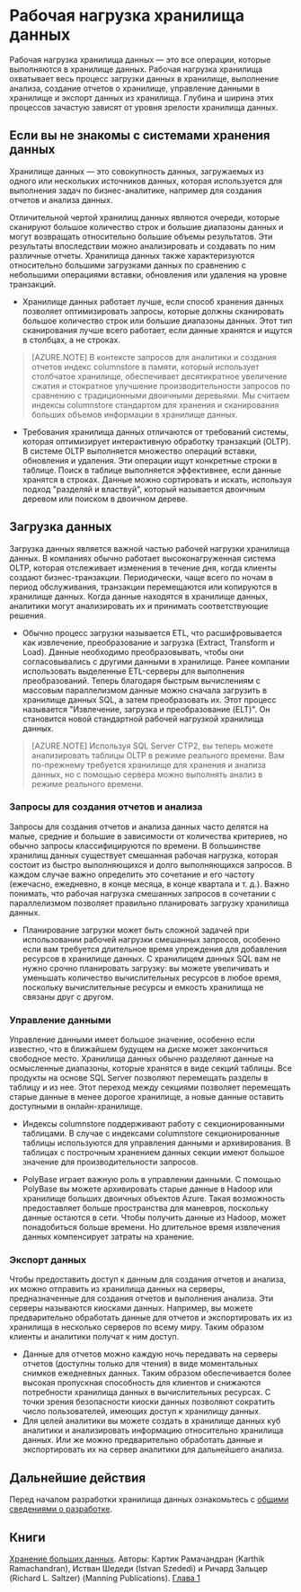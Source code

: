 <properties
   pageTitle="Рабочая нагрузка хранилища данных"
   description="Эластичность хранилища данных SQL — это возможность повышать и понижать вычислительную мощность, а также приостанавливать вычислительную работу с помощью обычного ползунка изменения уровня производительности (количества DWU). В этой статье описываются метрики хранилища данных и их связь с DWU."
   services="sql-data-warehouse"
   documentationCenter="NA"
   authors="barbkess"
   manager="barbkess"
   editor=""/>

<tags
   ms.service="sql-data-warehouse"
   ms.devlang="NA"
   ms.topic="get-started-article"
   ms.tgt_pltfrm="NA"
   ms.workload="data-services"
   ms.date="03/03/2016"
   ms.author="barbkess;mausher;jrj;sonyama"/>


# Рабочая нагрузка хранилища данных
Рабочая нагрузка хранилища данных — это все операции, которые выполняются в хранилище данных. Рабочая нагрузка хранилища охватывает весь процесс загрузки данных в хранилище, выполнение анализа, создание отчетов о хранилище, управление данными в хранилище и экспорт данных из хранилища. Глубина и ширина этих процессов зачастую зависят от уровня зрелости хранилища данных.


## Если вы не знакомы с системами хранения данных
Хранилище данных — это совокупность данных, загружаемых из одного или нескольких источников данных, которая используется для выполнения задач по бизнес-аналитике, например для создания отчетов и анализа данных.

Отличительной чертой хранилищ данных являются очереди, которые сканируют большое количество строк и большие диапазоны данных и могут возвращать относительно большие объемы результатов. Эти результаты впоследствии можно анализировать и создавать по ним различные отчеты. Хранилища данных также характеризуются относительно большими загрузками данных по сравнению с небольшими операциями вставки, обновления или удаления на уровне транзакций.

- Хранилище данных работает лучше, если способ хранения данных позволяет оптимизировать запросы, которые должны сканировать большое количество строк или большие диапазоны данных. Этот тип сканирования лучше всего работает, если данные хранятся и ищутся в столбцах, а не строках.

>[AZURE.NOTE] В контексте запросов для аналитики и создания отчетов индекс columnstore в памяти, который использует столбчатое хранилище, обеспечивает десятикратное увеличение сжатия и стократное улучшение производительности запросов по сравнению с традиционными двоичными деревьями. Мы считаем индексы columnstore стандартом для хранения и сканирования больших объемов информации в хранилище данных.

- Требования хранилища данных отличаются от требований системы, которая оптимизирует интерактивную обработку транзакций (OLTP). В системе OLTP выполняется множество операций вставки, обновления и удаления. Эти операции ищут конкретные строки в таблице. Поиск в таблице выполняется эффективнее, если данные хранятся в строках. Данные можно сортировать и искать, используя подход "разделяй и властвуй", который называется двоичным деревом или поиском в двоичном дереве.


## Загрузка данных
Загрузка данных является важной частью рабочей нагрузки хранилища данных. В компаниях обычно работает высоконагруженная система OLTP, которая отслеживает изменения в течение дня, когда клиенты создают бизнес-транзакции. Периодически, чаще всего по ночам в период обслуживания, транзакции перемещаются или копируются в хранилище данных. Когда данные находятся в хранилище данных, аналитики могут анализировать их и принимать соответствующие решения.

- Обычно процесс загрузки называется ETL, что расшифровывается как извлечение, преобразование и загрузка (Extract, Transform и Load). Данные необходимо преобразовывать, чтобы они согласовывались с другими данными в хранилище. Ранее компании использовать выделенные ETL-серверы для выполнения преобразований. Теперь благодаря быстрым вычислениям с массовым параллелизмом данные можно сначала загрузить в хранилище данных SQL, а затем преобразовать их. Этот процесс называется "Извлечение, загрузка и преобразование (ELT)". Он становится новой стандартной рабочей нагрузкой хранилища данных.

> [AZURE.NOTE] Используя SQL Server CTP2, вы теперь можете анализировать таблицы OLTP в режиме реального времени. Вам по-прежнему требуется хранилище для хранения и анализа данных, но с помощью сервера можно выполнять анализ в режиме реального времени.

### Запросы для создания отчетов и анализа
Запросы для создания отчетов и анализа данных часто делятся на малые, средние и большие в зависимости от количества критериев, но обычно запросы классифицируются по времени. В большинстве хранилищ данных существует смешанная рабочая нагрузка, которая состоит из быстро выполняющихся и долго выполняющихся запросов. В каждом случае важно определить это сочетание и его частоту (ежечасно, ежедневно, в конце месяца, в конце квартала и т. д.). Важно понимать, что рабочая нагрузка смешанных запросов в сочетании с параллелизмом позволяет правильно планировать загрузку хранилища данных.

- Планирование загрузки может быть сложной задачей при использовании рабочей нагрузки смешанных запросов, особенно если вам требуется длительное время упреждения для добавления ресурсов в хранилище данных. С хранилищем данных SQL вам не нужно срочно планировать загрузку: вы можете увеличивать и уменьшать количество вычислительных ресурсов в любое время, поскольку вычислительные ресурсы и емкость хранилища не связаны друг с другом.

### Управление данными
Управление данными имеет большое значение, особенно если известно, что в ближайшем будущем на диске может закончиться свободное место. Хранилища данных обычно разделяют данные на осмысленные диапазоны, которые хранятся в виде секций таблицы. Все продукты на основе SQL Server позволяют перемещать разделы в таблицу и из нее. Этот переход между секциями позволяет перемещать старые данные в менее дорогое хранилище, а новые данные оставить доступными в онлайн-хранилище.

- Индексы columnstore поддерживают работу с секционированными таблицами. В случае с индексами columnstore секционированные таблицы используются для управления данными и архивирования. В таблицах с построчным хранением данных секции имеют большое значение для производительности запросов.  

- PolyBase играет важную роль в управлении данными. С помощью PolyBase вы можете архивировать старые данные в Hadoop или хранилище больших двоичных объектов Azure. Такая возможность предоставляет больше пространства для маневров, поскольку данные остаются в сети. Чтобы получить данные из Hadoop, может понадобиться больше времени. Но длительное время извлечения данных компенсирует затраты на хранение.

### Экспорт данных
Чтобы предоставить доступ к данным для создания отчетов и анализа, их можно отправить из хранилища данных на серверы, предназначенные для создания отчетов и выполнения анализа. Эти серверы называются киосками данных. Например, вы можете предварительно обработать данные для отчетов и экспортировать их из хранилища в несколько серверов по всему миру. Таким образом клиенты и аналитики получат к ним доступ.

- Данные для отчетов можно каждую ночь передавать на серверы отчетов (доступны только для чтения) в виде моментальных снимков ежедневных данных. Таким образом обеспечивается более высокая пропускная способность для клиентов и снижаются потребности хранилища данных в вычислительных ресурсах. С точки зрения безопасности киоски данных позволяют сократить число пользователей, имеющих доступ к хранилищу данных.
- Для целей аналитики вы можете создать в хранилище данных куб аналитики и анализировать информацию относительно хранилища данных. Или же можно предварительно обработать данные и экспортировать их на сервер аналитики для дальнейшего анализа.

## Дальнейшие действия
Перед началом разработки хранилища данных ознакомьтесь с [общими сведениями о разработке][].

## Книги
[Хранение больших данных](https://www.manning.com/books/big-data-warehousing). Авторы: Картик Рамачандран (Karthik Ramachandran), Истван Шедеди (Istvan Szededi) и Ричард Зальцер (Richard L. Saltzer) (Manning Publications). [Глава 1](https://manning-content.s3.amazonaws.com/download/e/3d94acd-9512-46c8-b0b0-8c9c3c6a303b/BDW_MEAP_ch1.pdf)

<!--Image references-->

<!--Article references-->
[общими сведениями о разработке]: sql-data-warehouse-overview-develop.md

<!--MSDN references-->

<!--Other web references-->

<!---HONumber=AcomDC_0309_2016-->
